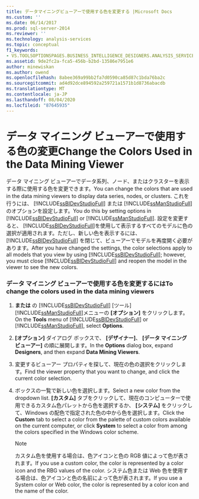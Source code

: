 ```yaml
---
title: データマイニングビューアーで使用する色を変更する |Microsoft Docs
ms.custom: ''
ms.date: 06/14/2017
ms.prod: sql-server-2014
ms.reviewer: ''
ms.technology: analysis-services
ms.topic: conceptual
f1_keywords:
- VS.TOOLSOPTIONSPAGES.BUSINESS_INTELLIGENCE_DESIGNERS.ANALYSIS_SERVICES_DESIGNERS.DATA_MINING_VIEWERS
ms.assetid: 9de2fc2a-fca5-456b-b2bd-13586e7951e6
author: minewiskan
ms.author: owend
ms.openlocfilehash: 8abee369a99bb2fa7d0590ca85d87c1bda76ba2c
ms.sourcegitcommit: ad4d92dce894592a259721a1571b1d8736abacdb
ms.translationtype: MT
ms.contentlocale: ja-JP
ms.lasthandoff: 08/04/2020
ms.locfileid: "87645935"
---
```

# <a name="change-the-colors-used-in-the-data-mining-viewer"></a><span data-ttu-id="e6031-102">データ マイニング ビューアーで使用する色の変更</span><span class="sxs-lookup"><span data-stu-id="e6031-102">Change the Colors Used in the Data Mining Viewer</span></span>
  <span data-ttu-id="e6031-103">データ マイニング ビューアーでデータ系列、ノード、またはクラスターを表示する際に使用する色を変更できます。</span><span class="sxs-lookup"><span data-stu-id="e6031-103">You can change the colors that are used in the data mining viewers to display data series, nodes, or clusters.</span></span> <span data-ttu-id="e6031-104">これを行うには、 [!INCLUDE[ssBIDevStudioFull](../../includes/ssbidevstudiofull-md.md)] または [!INCLUDE[ssManStudioFull](../../includes/ssmanstudiofull-md.md)]のオプションを設定します。</span><span class="sxs-lookup"><span data-stu-id="e6031-104">You do this by setting options in [!INCLUDE[ssBIDevStudioFull](../../includes/ssbidevstudiofull-md.md)] or [!INCLUDE[ssManStudioFull](../../includes/ssmanstudiofull-md.md)].</span></span> <span data-ttu-id="e6031-105">設定を変更すると、 [!INCLUDE[ssBIDevStudioFull](../../includes/ssbidevstudiofull-md.md)]を使用して表示するすべてのモデルに色の選択が適用されます。ただし、新しい色を表示するには、 [!INCLUDE[ssBIDevStudioFull](../../includes/ssbidevstudiofull-md.md)] を閉じて、ビューアーでモデルを再度開く必要があります。</span><span class="sxs-lookup"><span data-stu-id="e6031-105">After you have changed the settings, the color selections apply to all models that you view by using [!INCLUDE[ssBIDevStudioFull](../../includes/ssbidevstudiofull-md.md)]; however, you must close [!INCLUDE[ssBIDevStudioFull](../../includes/ssbidevstudiofull-md.md)] and reopen the model in the viewer to see the new colors.</span></span>  
  
### <a name="to-change-the-colors-used-in-the-data-mining-viewers"></a><span data-ttu-id="e6031-106">データ マイニング ビューアーで使用する色を変更するには</span><span class="sxs-lookup"><span data-stu-id="e6031-106">To change the colors used in the data mining viewers</span></span>  
  
1.  <span data-ttu-id="e6031-107">**または** の [!INCLUDE[ssBIDevStudioFull](../../includes/ssbidevstudiofull-md.md)] [ツール] [!INCLUDE[ssManStudioFull](../../includes/ssmanstudiofull-md.md)]メニューの **[オプション]** をクリックします。</span><span class="sxs-lookup"><span data-stu-id="e6031-107">On the **Tools** menu of [!INCLUDE[ssBIDevStudioFull](../../includes/ssbidevstudiofull-md.md)] or [!INCLUDE[ssManStudioFull](../../includes/ssmanstudiofull-md.md)], select **Options**.</span></span>  
  
2.  <span data-ttu-id="e6031-108">**[オプション]** ダイアログ ボックスで、 **[デザイナー]**、 **[データ マイニング ビューアー]** の順に展開します。</span><span class="sxs-lookup"><span data-stu-id="e6031-108">In the **Options** dialog box, expand **Designers**, and then expand **Data Mining Viewers**.</span></span>  
  
3.  <span data-ttu-id="e6031-109">変更するビューアー プロパティを探して、現在の色の選択をクリックします。</span><span class="sxs-lookup"><span data-stu-id="e6031-109">Find the viewer property that you want to change, and click the current color selection.</span></span>  
  
4.  <span data-ttu-id="e6031-110">ボックスの一覧で新しい色を選択します。</span><span class="sxs-lookup"><span data-stu-id="e6031-110">Select a new color from the dropdown list.</span></span> <span data-ttu-id="e6031-111">**[カスタム]** タブをクリックして、現在のコンピューターで使用できるカスタム色パレットから色を選択するか、 **[システム]** をクリックして、Windows の配色で指定された色の中から色を選択します。</span><span class="sxs-lookup"><span data-stu-id="e6031-111">Click the **Custom** tab to select a color from the palette of custom colors available on the current computer, or click **System** to select a color from among the colors specified in the Windows color scheme.</span></span>  
  
    > [!NOTE]  
    >  <span data-ttu-id="e6031-112">カスタム色を使用する場合は、色アイコンと色の RGB 値によって色が表されます。</span><span class="sxs-lookup"><span data-stu-id="e6031-112">If you use a custom color, the color is represented by a color icon and the RBG values of the color.</span></span> <span data-ttu-id="e6031-113">システム色または Web 色を使用する場合は、色アイコンと色の名前によって色が表されます。</span><span class="sxs-lookup"><span data-stu-id="e6031-113">If you use a System color or Web color, the color is represented by a color icon and the name of the color.</span></span>  
  
  
